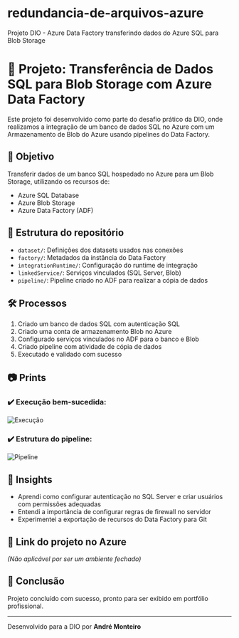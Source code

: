 # redundancia-de-arquivos-azure
Projeto DIO - Azure Data Factory transferindo dados do Azure SQL para Blob Storage

# 🚀 Projeto: Transferência de Dados SQL para Blob Storage com Azure Data Factory

Este projeto foi desenvolvido como parte do desafio prático da DIO, onde realizamos a integração de um banco de dados SQL no Azure com um Armazenamento de Blob do Azure usando pipelines do Data Factory.

## 📌 Objetivo
Transferir dados de um banco SQL hospedado no Azure para um Blob Storage, utilizando os recursos de:
- Azure SQL Database
- Azure Blob Storage
- Azure Data Factory (ADF)

## 📁 Estrutura do repositório
- `dataset/`: Definições dos datasets usados nas conexões
- `factory/`: Metadados da instância do Data Factory
- `integrationRuntime/`: Configuração do runtime de integração
- `linkedService/`: Serviços vinculados (SQL Server, Blob)
- `pipeline/`: Pipeline criado no ADF para realizar a cópia de dados

## 🛠️ Processos
1. Criado um banco de dados SQL com autenticação SQL
2. Criado uma conta de armazenamento Blob no Azure
3. Configurado serviços vinculados no ADF para o banco e Blob
4. Criado pipeline com atividade de cópia de dados
5. Executado e validado com sucesso 

## 📷 Prints
### ✔️ Execução bem-sucedida:
![Execução](./prints/execucao-sucesso.png)

### ✔️ Estrutura do pipeline:
![Pipeline](./prints/pipeline-estrutura.png)

## 🤖 Insights
- Aprendi como configurar autenticação no SQL Server e criar usuários com permissões adequadas
- Entendi a importância de configurar regras de firewall no servidor
- Experimentei a exportação de recursos do Data Factory para Git

## 🔗 Link do projeto no Azure
*(Não aplicável por ser um ambiente fechado)*

## 📘 Conclusão
Projeto concluído com sucesso, pronto para ser exibido em portfólio profissional.

---

Desenvolvido para a DIO por **André Monteiro**

